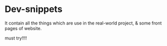 # Dev-snippets

It contain all the things which are use in the real-world project,
& some front pages of website.

must try!!!!
